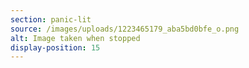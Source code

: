 ```yaml
---
section: panic-lit
source: /images/uploads/1223465179_aba5bd0bfe_o.png
alt: Image taken when stopped
display-position: 15
---
```

